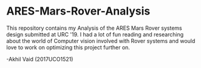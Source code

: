# ARES-Mars-Rover-Analysis
This repository contains my Analysis of the ARES Mars Rover systems design submitted at URC '19. I had a lot of fun reading and researching about the world of Computer vision involved with Rover systems and would love to work on optimizing this project further on.


-Akhil Vaid (2017UCO1521)
